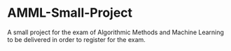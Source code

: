 # AMML-Small-Project
 A small project for the exam of Algorithmic Methods and Machine Learning to be delivered in order to register for the exam.
